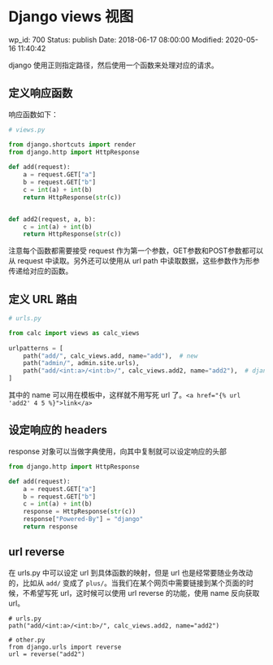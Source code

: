 # Django views 视图


wp_id: 700
Status: publish
Date: 2018-06-17 08:00:00
Modified: 2020-05-16 11:40:42


django 使用正则指定路径，然后使用一个函数来处理对应的请求。

## 定义响应函数

响应函数如下：

```py
# views.py

from django.shortcuts import render
from django.http import HttpResponse
 
def add(request):
    a = request.GET["a"]
    b = request.GET["b"]
    c = int(a) + int(b)
    return HttpResponse(str(c))


def add2(request, a, b):
    c = int(a) + int(b)
    return HttpResponse(str(c))
```

注意每个函数都需要接受 request 作为第一个参数，GET参数和POST参数都可以从 request 中读取。另外还可以使用从 url path 中读取数据，这些参数作为形参传递给对应的函数。

## 定义 URL 路由

```py
# urls.py

from calc import views as calc_views
 
urlpatterns = [
    path("add/", calc_views.add, name="add"),  # new
    path("admin/", admin.site.urls),
    path("add/<int:a>/<int:b>/", calc_views.add2, name="add2"),  # django 2.0 的新语法，以前都是用正则分组
]
```

其中的 name 可以用在模板中，这样就不用写死 url 了。`<a href="{% url 'add2' 4 5 %}">link</a>`

## 设定响应的 headers

response 对象可以当做字典使用，向其中复制就可以设定响应的头部

```py
from django.http import HttpResponse

def add(request):
    a = request.GET["a"]
    b = request.GET["b"]
    c = int(a) + int(b)
    response = HttpResponse(str(c))
    response["Powered-By"] = "django"
    return response
```

## url reverse

在 urls.py 中可以设定 url 到具体函数的映射，但是 url 也是经常要随业务改动的，比如从 `add/` 变成了 `plus/`。当我们在某个网页中需要链接到某个页面的时候，不希望写死 url，这时候可以使用 url reverse 的功能，使用 name 反向获取 url。

```
# urls.py
path("add/<int:a>/<int:b>/", calc_views.add2, name="add2")

# other.py
from django.urls import reverse
url = reverse("add2")
```